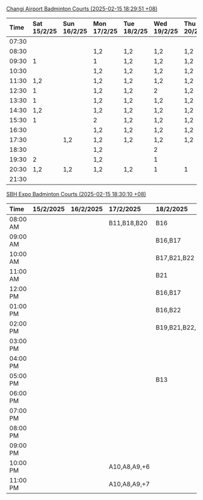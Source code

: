 [Changi Airport Badminton Courts (2025-02-15 18:29:51 +08)](https://www.carc.org.sg/FacilityBooking.aspx)

| Time   | Sat 15/2/25   | Sun 16/2/25   | Mon 17/2/25   | Tue 18/2/25   | Wed 19/2/25   | Thu 20/2/25   | Fri 21/2/25   |
|:-------|:--------------|:--------------|:--------------|:--------------|:--------------|:--------------|:--------------|
| 07:30  |               |               |               |               |               |               |               |
| 08:30  |               |               | 1,2           | 1,2           | 1,2           | 1,2           | 1,2           |
| 09:30  | 1             |               | 1             | 1,2           | 1,2           | 1,2           | 1,2           |
| 10:30  |               |               | 1,2           | 1,2           | 1,2           | 1,2           | 1,2           |
| 11:30  | 1,2           |               | 1,2           | 1,2           | 1,2           | 1,2           | 2             |
| 12:30  | 1             |               | 1,2           | 1,2           | 2             | 1,2           | 2             |
| 13:30  | 1             |               | 1,2           | 1,2           | 1,2           | 1,2           | 1,2           |
| 14:30  | 1,2           |               | 1,2           | 1,2           | 1,2           | 1,2           | 1,2           |
| 15:30  | 1             |               | 2             | 1,2           | 1,2           | 1,2           | 1,2           |
| 16:30  |               |               | 1,2           | 1,2           | 1,2           | 1,2           | 2             |
| 17:30  |               | 1,2           | 1,2           | 1,2           | 1,2           | 1,2           | 2             |
| 18:30  |               |               | 1,2           |               | 2             |               | 1,2           |
| 19:30  | 2             |               | 1,2           |               | 1             |               |               |
| 20:30  | 1,2           | 1,2           | 1,2           | 1,2           | 1             | 1             |               |
| 21:30  |               |               |               |               |               |               |               |

[SBH Expo Badminton Courts (2025-02-15 18:30:10 +08)](https://singaporebadmintonhall.getomnify.com/widgets/O3MRKGBH359GA55KHMG1RD)

| Time     | 15/2/2025   | 16/2/2025   | 17/2/2025    | 18/2/2025      | 19/2/2025      | 20/2/2025      | 21/2/2025      |
|:---------|:------------|:------------|:-------------|:---------------|:---------------|:---------------|:---------------|
| 08:00 AM |             |             | B11,B18,B20  | B16            | B19,B20,B22,+2 | B19,B21,B22,+4 | B19,B21,B22,+4 |
| 09:00 AM |             |             |              | B16,B17        | B19,B21,B22,+4 | B19,B21,B22,+4 | B20,B21,B22,+2 |
| 10:00 AM |             |             |              | B17,B21,B22    | B19,B20,B22,+2 | B19,B21,B22,+4 | B20,B21,B22,+3 |
| 11:00 AM |             |             |              | B21            | B19,B20,B22,+3 | B17,B20,B21,+1 | B19,B21,B22,+2 |
| 12:00 PM |             |             |              | B16,B17        | B19,B21,B22,+4 | B18,B20,B21,+2 | B19,B21,B22,+2 |
| 01:00 PM |             |             |              | B16,B22        | B19,B21,B22,+4 | B20,B21,B22,+2 | B19,B21,B22,+3 |
| 02:00 PM |             |             |              | B19,B21,B22,+2 | B19,B21,B22,+4 | B20,B21,B22,+2 | B19,B21,B22,+4 |
| 03:00 PM |             |             |              |                | B18,B19,B20,+2 | B19,B22        | B18,B20,B21,+2 |
| 04:00 PM |             |             |              |                | B16            |                |                |
| 05:00 PM |             |             |              | B13            |                | B16            |                |
| 06:00 PM |             |             |              |                |                |                |                |
| 07:00 PM |             |             |              |                |                |                |                |
| 08:00 PM |             |             |              |                |                |                |                |
| 09:00 PM |             |             |              |                |                |                |                |
| 10:00 PM |             |             | A10,A8,A9,+6 |                |                |                |                |
| 11:00 PM |             |             | A10,A8,A9,+7 |                |                |                |                |
